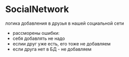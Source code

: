 # SocialNetwork
логика добавления в друзья в нашей социальной сети
* рассморены ошибки:
*  себя добавлять не надо
*  еслии друг уже есть, его тоже не добавляем 
*  если друга нет в БД - не добавляем 
